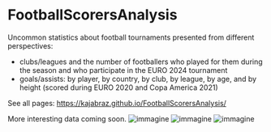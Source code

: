 # FootballScorersAnalysis
Uncommon statistics about football tournaments presented from different perspectives:
- clubs/leagues and the number of footballers who played for them during the season and who participate in the EURO 2024 tournament
- goals/assists: by player, by country, by club, by league, by age, and by height (scored during EURO 2020 and Copa America 2021)

See all pages: https://kajabraz.github.io/FootballScorersAnalysis/

More interesting data coming soon.
![immagine](https://github.com/KajaBraz/FootballScorersAnalysis/assets/58611238/cee22ddb-7f5d-4529-a108-47ec8a223180)
![immagine](https://github.com/KajaBraz/FootballScorersAnalysis/assets/58611238/3d4167ff-480d-40b6-9bcc-fc589c348ca8)
![immagine](https://github.com/KajaBraz/FootballScorersAnalysis/assets/58611238/01839303-4de8-4f69-ad65-2d327dd636f3)
